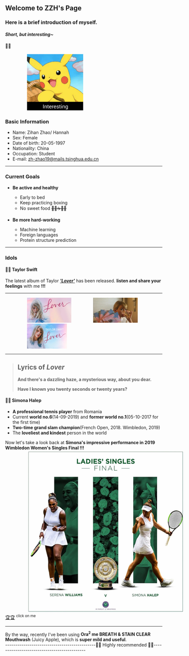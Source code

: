 ## Welcome to ZZH's Page

### Here is a brief introduction of myself.  
#### *Short, but interesting~*
#### 🌈🌈 

<img src="images/interesting.jpg" height="180" style="margin-left:5em">

### Basic Information
 * Name:  Zihan Zhao/ Hannah
 * Sex:  Female
 * Date of birth:  20-05-1997
 * Nationality:  China
 * Occupation:  Student
 * E-mail:  zh-zhao19@mails.tsinghua.edu.cn
 
---

### Current Goals
 * **Be active and healthy**
   * Early to bed
   * Keep practicing boxing 
   * No sweet food ~~🍬🍦☕️🍰🍹~~
   
 * **Be more hard-working**
   * Machine learning
   * Foreign languages
   * Protein structure prediction
   
---

### Idols
#### 🦋🦋 Taylor Swift
The latest album of Taylor [***'Lover'***](https://music.163.com/#/album?id=80752440)  has been released. **listen and share your feelings** with me **!!!**

---

<img src="images/lover2.jpg" height="80" style="margin-left:5em"><img src="images/lover4.jpg" height="80" style="margin-left:5em"><img src="images/lover3.jpg" height="80" style="margin-left:5em">

---

>Lyrics of ***Lover***   
>---  
>**And there's a dazzling haze, a mysterious way, about you dear.**  
>  
>**Have I known you twenty seconds or twenty years?**  


#### 🎾🎾 Simona Halep

 * **A professional tennis player** from Romania
 * Current **world no.6**(14-09-2019) and **former world no.1**(05-10-2017 for the first time)
 * **Two-time grand slam champion**(French Open, 2018. Wimbledon, 2019)
 * The **loveliest and kindest** person in the world
 
 
Now let's take a look back at **Simona's impressive performance in 2019 Wimbledon Women's Singles Final !!!**  
<img src="images/final.jpg" height="520" style="margin-left:5em">  [🏆🏆](https://www.iqiyi.com/v_19rs1nsfek.html#curid=3352211600_226792c87abe7d92eaf9d85a997c3fd8) <sup>click on me</sup>

---

By the way, recently I've been using **Ora<sup>2</sup> me BREATH & STAIN CLEAR Mouthwash** (Juicy Apple), which is **super mild and useful**.   
---------------------------------------------🌺🌺 Highly recommended 🌺🌺--------------------------------------------
